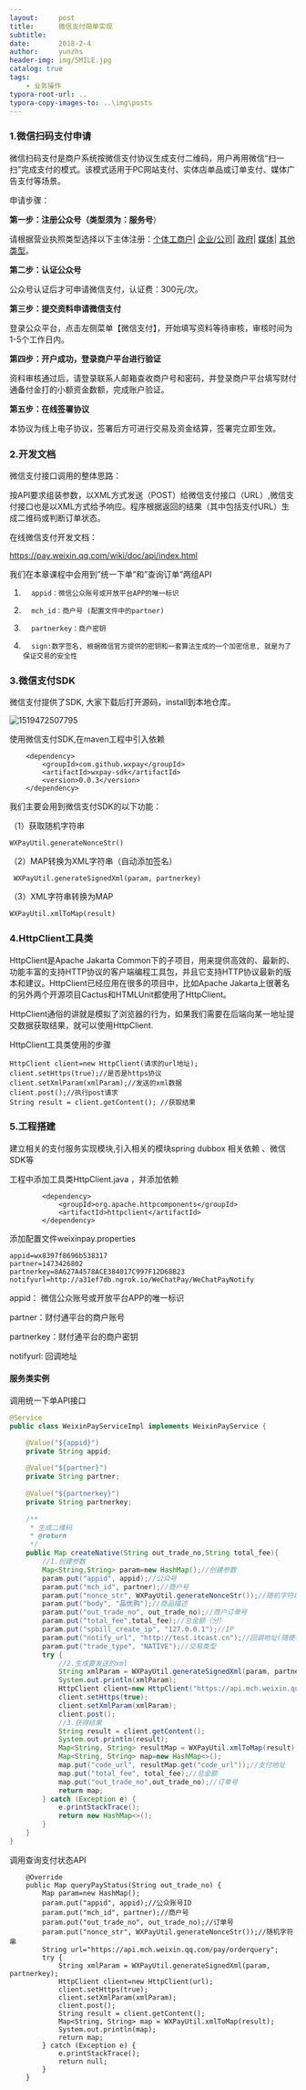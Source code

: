 ```yaml
---
layout:     post
title:      微信支付简单实现
subtitle:   
date:       2018-2-4
author:     yunzhs
header-img: img/SMILE.jpg
catalog: true
tags:
    - 业务操作
typora-root-url: ..
typora-copy-images-to: ..\img\posts
---
```




### 1.微信扫码支付申请

微信扫码支付是商户系统按微信支付协议生成支付二维码，用户再用微信“扫一扫”完成支付的模式。该模式适用于PC网站支付、实体店单品或订单支付、媒体广告支付等场景。

申请步骤：

**第一步：注册公众号（类型须为：服务号**）

请根据营业执照类型选择以下主体注册：[个体工商户](http://kf.qq.com/faq/120911VrYVrA151009JB3i2Q.html)| [企业/公司](http://kf.qq.com/faq/120911VrYVrA151013MfYvYV.html)| [政府](http://kf.qq.com/faq/161220eaAJjE161220IJn6zU.html)| [媒体](http://kf.qq.com/faq/161220IFBJFv161220YnqAbQ.html)| [其他类型](http://kf.qq.com/faq/120911VrYVrA151013nYFZ7Z.html)。

**第二步：认证公众号**

公众号认证后才可申请微信支付，认证费：300元/次。

**第三步：提交资料申请微信支付**

登录公众平台，点击左侧菜单【微信支付】，开始填写资料等待审核，审核时间为1-5个工作日内。

**第四步：开户成功，登录商户平台进行验证**

资料审核通过后，请登录联系人邮箱查收商户号和密码，并登录商户平台填写财付通备付金打的小额资金数额，完成账户验证。

**第五步：在线签署协议**

本协议为线上电子协议，签署后方可进行交易及资金结算，签署完立即生效。



### 2.开发文档

微信支付接口调用的整体思路：

按API要求组装参数，以XML方式发送（POST）给微信支付接口（URL）,微信支付接口也是以XML方式给予响应。程序根据返回的结果（其中包括支付URL）生成二维码或判断订单状态。

在线微信支付开发文档：

<https://pay.weixin.qq.com/wiki/doc/api/index.html>

我们在本章课程中会用到”统一下单”和”查询订单”两组API  



1.       appid：微信公众账号或开放平台APP的唯一标识

2.       mch_id：商户号 (配置文件中的partner)

3.       partnerkey：商户密钥

4.       sign:数字签名, 根据微信官方提供的密钥和一套算法生成的一个加密信息, 就是为了保证交易的安全性


### 3.微信支付SDK

微信支付提供了SDK, 大家下载后打开源码，install到本地仓库。

![1519472507795](/img/posts/1519472507795.png)

使用微信支付SDK,在maven工程中引入依赖

```
	<dependency>
		<groupId>com.github.wxpay</groupId>
		<artifactId>wxpay-sdk</artifactId>
		<version>0.0.3</version>
	</dependency>

```

我们主要会用到微信支付SDK的以下功能：

（1）获取随机字符串

```
WXPayUtil.generateNonceStr()
```

（2）MAP转换为XML字符串（自动添加签名）

```
 WXPayUtil.generateSignedXml(param, partnerkey)
```

（3）XML字符串转换为MAP

```
WXPayUtil.xmlToMap(result)
```



### 4.HttpClient工具类

HttpClient是Apache Jakarta Common下的子项目，用来提供高效的、最新的、功能丰富的支持HTTP协议的客户端编程工具包，并且它支持HTTP协议最新的版本和建议。HttpClient已经应用在很多的项目中，比如Apache Jakarta上很著名的另外两个开源项目Cactus和HTMLUnit都使用了HttpClient。

HttpClient通俗的讲就是模拟了浏览器的行为，如果我们需要在后端向某一地址提交数据获取结果，就可以使用HttpClient.

HttpClient工具类使用的步骤

````
HttpClient client=new HttpClient(请求的url地址);
client.setHttps(true);//是否是https协议
client.setXmlParam(xmlParam);//发送的xml数据
client.post();//执行post请求
String result = client.getContent(); //获取结果
````

### 5.工程搭建

建立相关的支付服务实现模块,引入相关的模块spring  dubbox 相关依赖 、微信SDK等

工程中添加工具类HttpClient.java ，并添加依赖

```
	  	<dependency>
	  		<groupId>org.apache.httpcomponents</groupId>
	  		<artifactId>httpclient</artifactId>	  		
	  	</dependency>
```

添加配置文件weixinpay.properties

```
appid=wx8397f8696b538317
partner=1473426802
partnerkey=8A627A4578ACE384017C997F12D68B23
notifyurl=http://a31ef7db.ngrok.io/WeChatPay/WeChatPayNotify
```

appid： 微信公众账号或开放平台APP的唯一标识

partner：财付通平台的商户账号

partnerkey：财付通平台的商户密钥

notifyurl: 回调地址



#### 服务类实例

调用统一下单API接口

```java
@Service
public class WeixinPayServiceImpl implements WeixinPayService {

	@Value("${appid}")
	private String appid;
	
	@Value("${partner}")
	private String partner;
	
	@Value("${partnerkey}")
	private String partnerkey;
	
	/**
	 * 生成二维码
	 * @return
	 */
	public Map createNative(String out_trade_no,String total_fee){
		//1.创建参数
		Map<String,String> param=new HashMap();//创建参数
		param.put("appid", appid);//公众号
		param.put("mch_id", partner);//商户号
		param.put("nonce_str", WXPayUtil.generateNonceStr());//随机字符串		
		param.put("body", "品优购");//商品描述
		param.put("out_trade_no", out_trade_no);//商户订单号
		param.put("total_fee",total_fee);//总金额（分）
		param.put("spbill_create_ip", "127.0.0.1");//IP
		param.put("notify_url", "http://test.itcast.cn");//回调地址(随便写)
		param.put("trade_type", "NATIVE");//交易类型
		try {
			//2.生成要发送的xml 
			String xmlParam = WXPayUtil.generateSignedXml(param, partnerkey);
			System.out.println(xmlParam);	
			HttpClient client=new HttpClient("https://api.mch.weixin.qq.com/pay/unifiedorder");
			client.setHttps(true);
			client.setXmlParam(xmlParam);
			client.post();		
			//3.获得结果 
			String result = client.getContent();
			System.out.println(result);
			Map<String, String> resultMap = WXPayUtil.xmlToMap(result);			
			Map<String, String> map=new HashMap<>();
			map.put("code_url", resultMap.get("code_url"));//支付地址
			map.put("total_fee", total_fee);//总金额
			map.put("out_trade_no",out_trade_no);//订单号
			return map;
		} catch (Exception e) {
			e.printStackTrace();
			return new HashMap<>();
		}			
	}
}
```

调用查询支付状态API

```
	@Override
	public Map queryPayStatus(String out_trade_no) {
		Map param=new HashMap();
		param.put("appid", appid);//公众账号ID
		param.put("mch_id", partner);//商户号
		param.put("out_trade_no", out_trade_no);//订单号
		param.put("nonce_str", WXPayUtil.generateNonceStr());//随机字符串
		String url="https://api.mch.weixin.qq.com/pay/orderquery";		
		try {
			String xmlParam = WXPayUtil.generateSignedXml(param, partnerkey);	
			HttpClient client=new HttpClient(url);
			client.setHttps(true);
			client.setXmlParam(xmlParam);
			client.post();
			String result = client.getContent();			
			Map<String, String> map = WXPayUtil.xmlToMap(result);
			System.out.println(map);
			return map;			
		} catch (Exception e) {
			e.printStackTrace();
			return null;
		}	
	}
```





